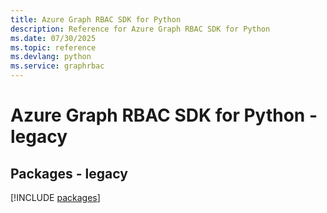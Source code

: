 ```yaml
---
title: Azure Graph RBAC SDK for Python
description: Reference for Azure Graph RBAC SDK for Python
ms.date: 07/30/2025
ms.topic: reference
ms.devlang: python
ms.service: graphrbac
---
```

# Azure Graph RBAC SDK for Python - legacy
## Packages - legacy
[!INCLUDE [packages](graph-rbac-index.md)]